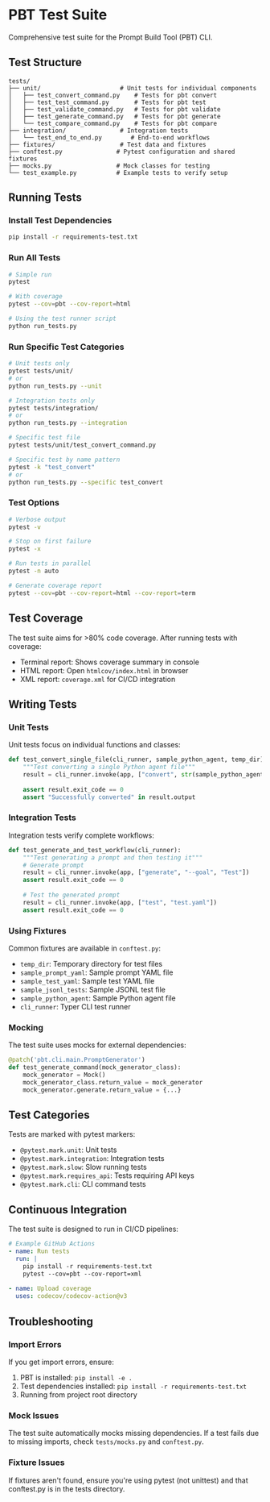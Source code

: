 # PBT Test Suite

Comprehensive test suite for the Prompt Build Tool (PBT) CLI.

## Test Structure

```
tests/
├── unit/                      # Unit tests for individual components
│   ├── test_convert_command.py    # Tests for pbt convert
│   ├── test_test_command.py       # Tests for pbt test
│   ├── test_validate_command.py   # Tests for pbt validate
│   ├── test_generate_command.py   # Tests for pbt generate
│   └── test_compare_command.py    # Tests for pbt compare
├── integration/               # Integration tests
│   └── test_end_to_end.py        # End-to-end workflows
├── fixtures/                  # Test data and fixtures
├── conftest.py               # Pytest configuration and shared fixtures
├── mocks.py                  # Mock classes for testing
└── test_example.py           # Example tests to verify setup

```

## Running Tests

### Install Test Dependencies

```bash
pip install -r requirements-test.txt
```

### Run All Tests

```bash
# Simple run
pytest

# With coverage
pytest --cov=pbt --cov-report=html

# Using the test runner script
python run_tests.py
```

### Run Specific Test Categories

```bash
# Unit tests only
pytest tests/unit/
# or
python run_tests.py --unit

# Integration tests only
pytest tests/integration/
# or
python run_tests.py --integration

# Specific test file
pytest tests/unit/test_convert_command.py

# Specific test by name pattern
pytest -k "test_convert"
# or
python run_tests.py --specific test_convert
```

### Test Options

```bash
# Verbose output
pytest -v

# Stop on first failure
pytest -x

# Run tests in parallel
pytest -n auto

# Generate coverage report
pytest --cov=pbt --cov-report=html --cov-report=term
```

## Test Coverage

The test suite aims for >80% code coverage. After running tests with coverage:

- Terminal report: Shows coverage summary in console
- HTML report: Open `htmlcov/index.html` in browser
- XML report: `coverage.xml` for CI/CD integration

## Writing Tests

### Unit Tests

Unit tests focus on individual functions and classes:

```python
def test_convert_single_file(cli_runner, sample_python_agent, temp_dir):
    """Test converting a single Python agent file"""
    result = cli_runner.invoke(app, ["convert", str(sample_python_agent)])
    
    assert result.exit_code == 0
    assert "Successfully converted" in result.output
```

### Integration Tests

Integration tests verify complete workflows:

```python
def test_generate_and_test_workflow(cli_runner):
    """Test generating a prompt and then testing it"""
    # Generate prompt
    result = cli_runner.invoke(app, ["generate", "--goal", "Test"])
    assert result.exit_code == 0
    
    # Test the generated prompt
    result = cli_runner.invoke(app, ["test", "test.yaml"])
    assert result.exit_code == 0
```

### Using Fixtures

Common fixtures are available in `conftest.py`:

- `temp_dir`: Temporary directory for test files
- `sample_prompt_yaml`: Sample prompt YAML file
- `sample_test_yaml`: Sample test YAML file
- `sample_jsonl_tests`: Sample JSONL test file
- `sample_python_agent`: Sample Python agent file
- `cli_runner`: Typer CLI test runner

### Mocking

The test suite uses mocks for external dependencies:

```python
@patch('pbt.cli.main.PromptGenerator')
def test_generate_command(mock_generator_class):
    mock_generator = Mock()
    mock_generator_class.return_value = mock_generator
    mock_generator.generate.return_value = {...}
```

## Test Categories

Tests are marked with pytest markers:

- `@pytest.mark.unit`: Unit tests
- `@pytest.mark.integration`: Integration tests
- `@pytest.mark.slow`: Slow running tests
- `@pytest.mark.requires_api`: Tests requiring API keys
- `@pytest.mark.cli`: CLI command tests

## Continuous Integration

The test suite is designed to run in CI/CD pipelines:

```yaml
# Example GitHub Actions
- name: Run tests
  run: |
    pip install -r requirements-test.txt
    pytest --cov=pbt --cov-report=xml
    
- name: Upload coverage
  uses: codecov/codecov-action@v3
```

## Troubleshooting

### Import Errors

If you get import errors, ensure:
1. PBT is installed: `pip install -e .`
2. Test dependencies installed: `pip install -r requirements-test.txt`
3. Running from project root directory

### Mock Issues

The test suite automatically mocks missing dependencies. If a test fails due to missing imports, check `tests/mocks.py` and `conftest.py`.

### Fixture Issues

If fixtures aren't found, ensure you're using pytest (not unittest) and that conftest.py is in the tests directory.